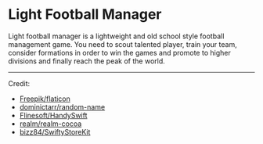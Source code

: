 # Light Football Manager
Light football manager is a lightweight and old school style football management game. You need to scout talented player, train your team, consider formations in order to win the games and promote to higher divisions and finally reach the peak of the world.
***
Credit:  
- [Freepik/flaticon](https://www.flaticon.com/authors/freepik)  
- [dominictarr/random-name](https://github.com/dominictarr/random-name)  
- [Flinesoft/HandySwift](https://github.com/Flinesoft/HandySwift)  
- [realm/realm-cocoa](https://github.com/realm/realm-cocoa)  
- [bizz84/SwiftyStoreKit](https://github.com/bizz84/SwiftyStoreKit)
